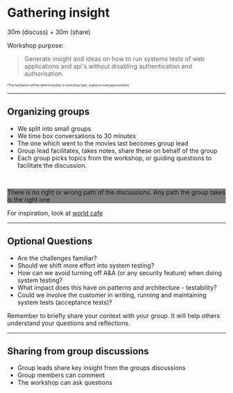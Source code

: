 # Gathering insight

30m (discuss) + 30m (share)

Workshop purpose: 
> Generate insight and ideas on how to run systems tests of web applications and api's without disabling authentication and authorisation.


<p style="font-size:0.5em">(The facilitation will be determined by to workshop type, audience and opportunities)</p>

---

## Organizing groups

- We split into small groups
- We time box conversations to 30 minutes
- The one which went to the movies last becomes group lead
- Group lead facilitates, takes notes, share these on behalf of the group
- Each group picks topics from the workshop, or guiding questions to facilitate the discussion.
  
</br><div style="background-color:grey">There is no right or wrong path of the discussions. Any path the group takes is the right one</div>

For inspiration, look at [world cafe](http://theworldcafe.com/key-concepts-resources/world-cafe-method/)

---

## Optional Questions

- Are the challenges familiar?
- Should we shift more effort into system testing?
- How can we avoid turning off A&A (or any security feature) when doing system testing?
- What impact does this have on patterns and architecture - testability?
- Could we involve the customer in writing, running and maintaining system tests (acceptance tests)?

Remember to briefly share your context with your group. It will help others understand your questions and reflections.

---
## Sharing from group discussions

- Group leads share key insight from the groups discussions
- Group members can comment
- The workshop can ask questions
